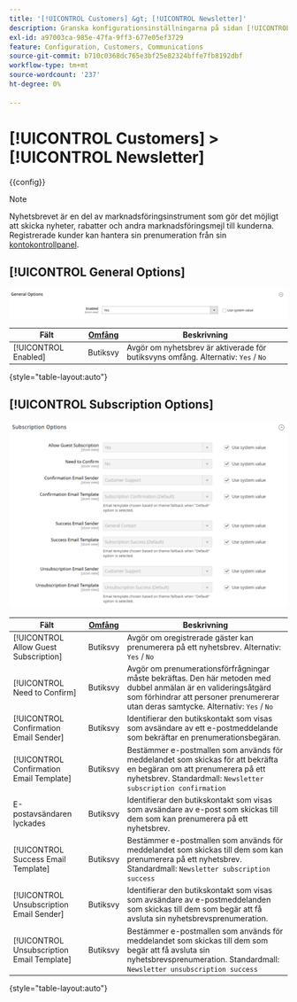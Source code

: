 ```yaml
---
title: '[!UICONTROL Customers] &gt; [!UICONTROL Newsletter]'
description: Granska konfigurationsinställningarna på sidan [!UICONTROL Customers] &gt; [!UICONTROL Newsletter] i Commerce Admin.
exl-id: a97003ca-985e-47fa-9ff3-677e05ef3729
feature: Configuration, Customers, Communications
source-git-commit: b710c0368dc765e3bf25e82324bffe7fb8192dbf
workflow-type: tm+mt
source-wordcount: '237'
ht-degree: 0%

---
```


# [!UICONTROL Customers] > [!UICONTROL Newsletter]

{{config}}

>[!NOTE]
>
>Nyhetsbrevet är en del av marknadsföringsinstrument som gör det möjligt att skicka nyheter, rabatter och andra marknadsföringsmejl till kunderna. Registrerade kunder kan hantera sin prenumeration från sin [kontokontrollpanel](../../customers/account-dashboard-my-account.md).

## [!UICONTROL General Options]

![Allmänna alternativ](./assets/newsletter-general-options.png)<!-- zoom -->

| Fält | [Omfång](../../getting-started/websites-stores-views.md#scope-settings) | Beskrivning |
|--- |--- |--- |
| [!UICONTROL Enabled] | Butiksvy | Avgör om nyhetsbrev är aktiverade för butiksvyns omfång. Alternativ: `Yes` / `No` |

{style="table-layout:auto"}

## [!UICONTROL Subscription Options]

![Prenumerationsalternativ](./assets/newsletter-subscription-options.png)<!-- zoom -->

<!-- [Subscription Options](https://docs.magento.com/user-guide/marketing/newsletter-configuration.html) -->

| Fält | [Omfång](../../getting-started/websites-stores-views.md#scope-settings) | Beskrivning |
|--- |--- |--- |
| [!UICONTROL Allow Guest Subscription] | Butiksvy | Avgör om oregistrerade gäster kan prenumerera på ett nyhetsbrev. Alternativ: `Yes` / `No` |
| [!UICONTROL Need to Confirm] | Butiksvy | Avgör om prenumerationsförfrågningar måste bekräftas. Den här metoden med dubbel anmälan är en valideringsåtgärd som förhindrar att personer prenumererar utan deras samtycke. Alternativ: `Yes` / `No` |
| [!UICONTROL Confirmation Email Sender] | Butiksvy | Identifierar den butikskontakt som visas som avsändare av ett e-postmeddelande som bekräftar en prenumerationsbegäran. |
| [!UICONTROL Confirmation Email Template] | Butiksvy | Bestämmer e-postmallen som används för meddelandet som skickas för att bekräfta en begäran om att prenumerera på ett nyhetsbrev. Standardmall: `Newsletter subscription confirmation` |
| E-postavsändaren lyckades | Butiksvy | Identifierar den butikskontakt som visas som avsändare av e-post som skickas till dem som kan prenumerera på ett nyhetsbrev. |
| [!UICONTROL Success Email Template] | Butiksvy | Bestämmer e-postmallen som används för meddelandet som skickas till dem som kan prenumerera på ett nyhetsbrev. Standardmall: `Newsletter subscription success` |
| [!UICONTROL Unsubscription Email Sender] | Butiksvy | Identifierar den butikskontakt som visas som avsändare av e-postmeddelanden som skickas till dem som begär att få avsluta sin nyhetsbrevsprenumeration. |
| [!UICONTROL Unsubscription Email Template] | Butiksvy | Bestämmer e-postmallen som används för meddelandet som skickas till dem som begär att få avsluta sin nyhetsbrevsprenumeration. Standardmall: `Newsletter unsubscription success` |

{style="table-layout:auto"}
